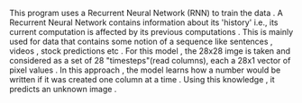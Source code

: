 This program uses a Recurrent Neural Network (RNN) to train the data . A Recurrent Neural Network contains information about its 'history' 
i.e., its current computation is affected by its previous computations .
This is mainly used for data that contains some notion of a sequence like sentences , videos , stock predictions etc .
For this model , the 28x28 imge is taken and considered as a set of 28 "timesteps"(read columns), each a 28x1 vector of pixel values .
In this approach , the model learns how a number would be written if it was created one column at a time .
Using this knowledge , it predicts an unknown image . 
